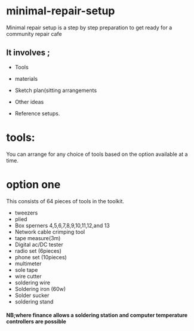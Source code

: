 # minimal-repair-setup
Minimal repair setup is a step by step preparation to get ready for a community repair cafe

## It involves ;

- Tools

- materials

- Sketch plan(sitting arrangements

- Other ideas

- Reference setups.
# tools:
You can arrange for any choice of tools based on the option available at a time.
# option one
This consists of 64 pieces of tools in the toolkit.
- tweezers
- plied
- Box sperners 4,5,6,7,8,9,10,11,12,and 13
- Network cable crimping tool
- tape measure(3m)
- Digital ac/DC tester
- radio set (6pieces)
- phone set (10pieces)
- multimeter
- sole tape
- wire cutter
- soldering wire
- Soldering iron (60w)
- Solder sucker
- soldering stand


[](![IMG_20220215_234255_374](https://user-images.githubusercontent.com/71114711/154360300-d7285d2d-7eac-4c15-ad93-a66a3f099e4f.jpg)
)








#### NB;where finance allows a soldering station and computer temperature controllers are possible



